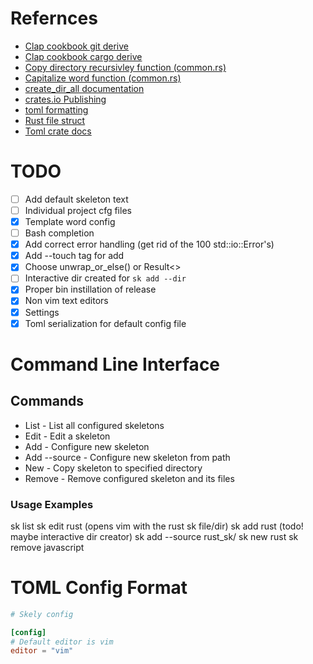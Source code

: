 # Refernces
- [Clap cookbook git derive](https://docs.rs/clap/latest/clap/_derive/_cookbook/git_derive/index.html)
- [Clap cookbook cargo derive](https://docs.rs/clap/latest/clap/_derive/_cookbook/cargo_example_derive/index.html)
- [Copy directory recursivley function (common.rs)](https://nick.groenen.me/notes/recursively-copy-files-in-rust/)
- [Capitalize word function (common.rs)](https://nick.groenen.me/notes/capitalize-a-string-in-rust/)
- [create_dir_all documentation](https://doc.rust-lang.org/std/fs/fn.create_dir_all.html)
- [crates.io Publishing](https://doc.rust-lang.org/cargo/reference/publishing.html)
- [toml formatting](https://toml.io/en/)
- [Rust file struct](https://doc.rust-lang.org/std/fs/struct.File.html)
- [Toml crate docs](https://docs.rs/toml/latest/toml/#)

# TODO
- [ ] Add default skeleton text
- [ ] Individual project cfg files
- [x] Template word config
- [ ] Bash completion
- [x] Add correct error handling (get rid of the 100 std::io::Error's)
- [x] Add --touch tag for add
- [x] Choose unwrap_or_else() or Result<>
- [ ] Interactive dir created for `sk add --dir`
- [x] Proper bin instillation of release
- [x] Non vim text editors
- [x] Settings
- [x] Toml serialization for default config file

# Command Line Interface

## Commands

- List                       - List all configured skeletons
- Edit <Skeleton>            - Edit a skeleton
- Add <Name>                 - Configure new skeleton
- Add <Name> --source <Path> - Configure new skeleton from path
- New <Path>                 - Copy skeleton to specified directory
- Remove <Skeleton>          - Remove configured skeleton and its files

### Usage Examples

sk list
sk edit rust (opens vim with the rust sk file/dir)
sk add rust (todo! maybe interactive dir creator)
sk add --source rust_sk/
sk new rust
sk remove javascript
















# TOML Config Format

```toml
# Skely config

[config]
# Default editor is vim
editor = "vim"
```



